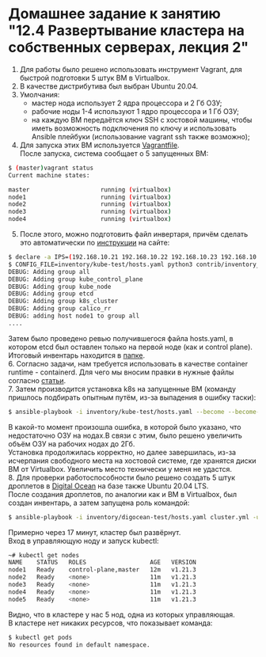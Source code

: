 # Домашнее задание к занятию "12.4 Развертывание кластера на собственных серверах, лекция 2"
1. Для работы было решено использовать инструмент Vagrant, для быстрой подготовки 5 штук ВМ в Virtualbox.  
2. В качестве дистрибутива был выбран Ubuntu 20.04.  
3. Умолчания:  
   - мастер нода использует 2 ядра процессора и 2 Гб ОЗУ;  
   - рабочие ноды 1-4 используют 1 ядро процессора и 1 Гб ОЗУ;  
   - на каждую ВМ передаётся ключ SSH с хостовой машины, чтобы иметь возможность подключения по ключу и использовать Ansible плейбуки (использование vagrant ssh также возможно);  
4. Для запуска этих ВМ используется [Vagrantfile](https://github.com/Protosuv/kubernetes_homework/tree/master/12.4/vagrant/Vagrantfile "Vagrantfile").  
После запуска, система сообщает о 5 запущенных ВМ:  
```bash
$ (master)vagrant status 
Current machine states:

master                    running (virtualbox)
node1                     running (virtualbox)
node2                     running (virtualbox)
node3                     running (virtualbox)
node4                     running (virtualbox)
```
5. После этого, можно подготовить файл инвертаря, причём сделать это автоматически по [инструкции](https://github.com/kubernetes-sigs/kubespray "инструкции") на сайте:
```bash
$ declare -a IPS=(192.168.10.21 192.168.10.22 192.168.10.23 192.168.10.24 192.168.10.25)
$ CONFIG_FILE=inventory/kube-test/hosts.yaml python3 contrib/inventory_builder/inventory.py ${IPS[@]}
DEBUG: Adding group all
DEBUG: Adding group kube_control_plane
DEBUG: Adding group kube_node
DEBUG: Adding group etcd
DEBUG: Adding group k8s_cluster
DEBUG: Adding group calico_rr
DEBUG: adding host node1 to group all
....
```
Затем было проведено ревью получившегося файла hosts.yaml, в котором etcd был оставлен только на первой ноде (как и control plane).  
Итоговый инвентарь находится в [папке](https://github.com/Protosuv/kubernetes_homework/tree/master/12.4/inventory/kube-test).  
6. Согласно задачи, нам требуется использовать в качестве container runtime - containerd. Для чего мы вносим правки в нужные файлы согласно [статьи](https://github.com/kubernetes-sigs/kubespray/blob/master/docs/containerd.md "официальная статья").  
7. Затем производится установка k8s на запущенные ВМ (команду пришлось подбирать опытным путём, из-за выпадения в ошибку таски):
```bash
$ ansible-playbook -i inventory/kube-test/hosts.yaml --become --become-user=root --become-method sudo cluster.yml -u vagrant
```
В какой-то момент произошла ошибка, в которой было указано, что недостаточно ОЗУ на нодах.В связи с этим, было решено увеличить объём ОЗУ на рабочих нодах до 2Гб.  
Установка продолжилась корректно, но далее завершилась, из-за исчерпания свободного места на хостовой системе, где хранятся диски ВМ от Virtualbox. Увеличить место технически у меня не удастся.  
8. Для проверки работоспособности было решено создать 5 штук дроплетов в [Digital Ocean](https://www.digitalocean.com/ "Digital Ocean") на базе также Ubuntu 20.04 LTS.  
После создания дроплетов, по аналогии как и ВМ в Virtualbox, был создан инвентарь, а затем запущена роль командой:  
```bash
$ ansible-playbook -i inventory/digocean-test/hosts.yaml cluster.yml -u root
```
Примерно через 17 минут, кластер был развёрнут.  
Вход в управляющую ноду и запуск kubectl:  
```bash
~# kubectl get nodes
NAME    STATUS   ROLES                  AGE   VERSION
node1   Ready    control-plane,master   12m   v1.21.3
node2   Ready    <none>                 11m   v1.21.3
node3   Ready    <none>                 11m   v1.21.3
node4   Ready    <none>                 11m   v1.21.3
node5   Ready    <none>                 11m   v1.21.3
```
Видно, что в кластере у нас 5 нод, одна из которых управляющая.  
В кластере нет никаких ресурсов, что показывает команда:  
```bash
$ kubectl get pods
No resources found in default namespace.
```


